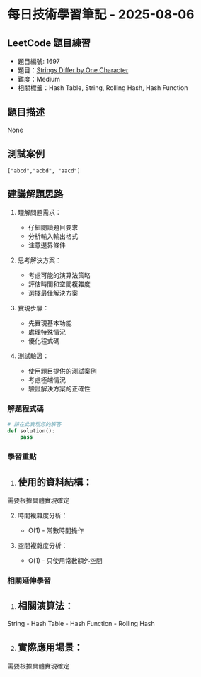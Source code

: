 # 每日技術學習筆記 - 2025-08-06

## LeetCode 題目練習
- 題目編號: 1697
- 題目：[Strings Differ by One Character](https://leetcode.com/problems/strings-differ-by-one-character)
- 難度：Medium
- 相關標籤：Hash Table, String, Rolling Hash, Hash Function

## 題目描述
None

## 測試案例
```
["abcd","acbd", "aacd"]
```

## 建議解題思路
1. 理解問題需求：
   - 仔細閱讀題目要求
   - 分析輸入輸出格式
   - 注意邊界條件

2. 思考解決方案：
   - 考慮可能的演算法策略
   - 評估時間和空間複雜度
   - 選擇最佳解決方案

3. 實現步驟：
   - 先實現基本功能
   - 處理特殊情況
   - 優化程式碼

4. 測試驗證：
   - 使用題目提供的測試案例
   - 考慮極端情況
   - 驗證解決方案的正確性


### 解題程式碼
```python
# 請在此實現您的解答
def solution():
    pass
```

### 學習重點
1. 使用的資料結構：
   - 
需要根據具體實現確定

2. 時間複雜度分析：
   - O(1) - 常數時間操作

3. 空間複雜度分析：
   - O(1) - 只使用常數額外空間

### 相關延伸學習
1. 相關演算法：
   - 
String   - Hash Table   - Hash Function   - Rolling Hash

2. 實際應用場景：
   - 
需要根據具體實現確定
